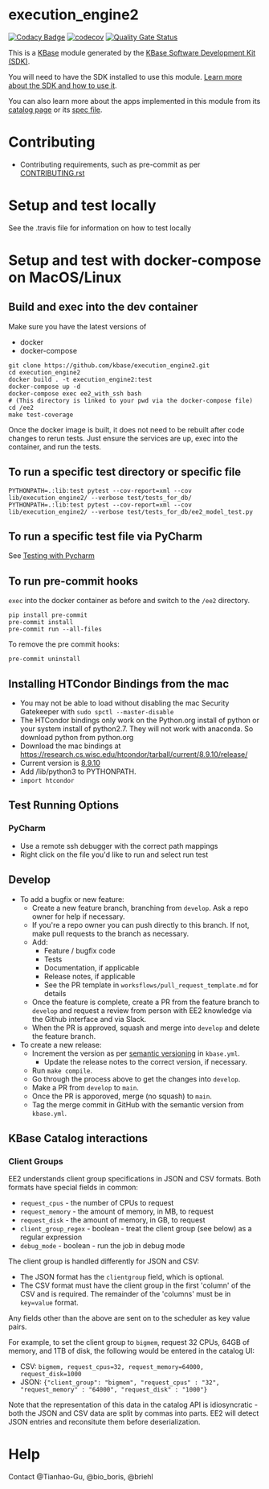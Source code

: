# execution_engine2
  
[![Codacy Badge](https://api.codacy.com/project/badge/Grade/c1a997d83d834ba99e7cb4a88b945e05)](https://www.codacy.com/gh/kbase/execution_engine2?utm_source=github.com&amp;utm_medium=referral&amp;utm_content=kbase/execution_engine2&amp;utm_campaign=Badge_Grade)
[![codecov](https://codecov.io/gh/kbase/execution_engine2/branch/develop/graph/badge.svg)](https://codecov.io/gh/kbase/execution_engine2)
[![Quality Gate Status](https://sonarcloud.io/api/project_badges/measure?project=kbase_execution_engine2&metric=alert_status)](https://sonarcloud.io/dashboard?id=kbase_execution_engine2)
  
  
This is a [KBase](https://kbase.us) module generated by the [KBase Software Development Kit (SDK)](https://github.com/kbase/kb_sdk).  
  
You will need to have the SDK installed to use this module. [Learn more about the SDK and how to use it](https://kbase.github.io/kb_sdk_docs/).  
  
You can also learn more about the apps implemented in this module from its [catalog page](https://narrative.kbase.us/#catalog/modules/execution_engine2) or its [spec file]($module_name.spec).  

# Contributing

* Contributing requirements, such as pre-commit as per [CONTRIBUTING.rst](CONTRIBUTING.rst)


# Setup and test locally
  
See the .travis file for information on how to test locally

# Setup and test with docker-compose on MacOS/Linux

## Build and exec into the dev container 

Make sure you have the latest versions of 

* docker
* docker-compose

```
git clone https://github.com/kbase/execution_engine2.git
cd execution_engine2
docker build . -t execution_engine2:test
docker-compose up -d
docker-compose exec ee2_with_ssh bash
# (This directory is linked to your pwd via the docker-compose file)
cd /ee2
make test-coverage
```

Once the docker image is built, it does not need to be rebuilt after code changes to rerun tests.
Just ensure the services are up, exec into the container, and run the tests.

## To run a specific test directory or specific file
```
PYTHONPATH=.:lib:test pytest --cov-report=xml --cov lib/execution_engine2/ --verbose test/tests_for_db/
PYTHONPATH=.:lib:test pytest --cov-report=xml --cov lib/execution_engine2/ --verbose test/tests_for_db/ee2_model_test.py
```

## To run a specific test file via PyCharm
See [Testing with Pycharm](docs/testing_with_pycharm.md)

## To run pre-commit hooks

`exec` into the docker container as before and switch to the `/ee2` directory.

```
pip install pre-commit
pre-commit install
pre-commit run --all-files
```

To remove the pre commit hooks:
```
pre-commit uninstall
```

## Installing HTCondor Bindings from the mac
* You may not be able to load without disabling the mac Security Gatekeeper with `sudo spctl --master-disable`
* The HTCondor bindings only work on the Python.org install of python or your system install of python2.7. They will not work with anaconda. So download python from python.org
* Download the mac bindings at https://research.cs.wisc.edu/htcondor/tarball/current/8.9.10/release/
* Current version is [8.9.10](https://research.cs.wisc.edu/htcondor/tarball/current/8.9.10/release/condor-8.9.10-x86_64_MacOSX-unstripped.tar.gz)
* Add <condor>/lib/python3 to PYTHONPATH.
* `import htcondor`
  
## Test Running Options  
### PyCharm
* Use a remote ssh debugger with the correct path mappings
* Right click on the file you'd like to run and select run test

## Develop

* To add a bugfix or new feature:
    * Create a new feature branch, branching from `develop`. Ask a repo owner for help if
      necessary.
    * If you're a repo owner you can push directly to this branch. If not, make pull requests to
      the branch as necessary.
    * Add:
        * Feature / bugfix code
        * Tests
        * Documentation, if applicable
        * Release notes, if applicable
        * See the PR template in `worksflows/pull_request_template.md` for details
    * Once the feature is complete, create a PR from the feature branch to `develop` and request a
      review from person with EE2 knowledge via the Github interface and via Slack.
    * When the PR is approved, squash and merge into `develop` and delete the feature branch.
* To create a new release:
    * Increment the version as per [semantic versioning](https://semver.org/) in `kbase.yml`.
        * Update the release notes to the correct version, if necessary.
    * Run `make compile`.
    * Go through the process above to get the changes into `develop`.
    * Make a PR from `develop` to `main`.
    * Once the PR is apporoved, merge (no squash) to `main`.
    * Tag the merge commit in GitHub with the semantic version from `kbase.yml`.
 
## KBase Catalog interactions

### Client Groups

EE2 understands client group specifications in JSON and CSV formats. Both formats have special
fields in common:
* `request_cpus` - the number of CPUs to request
* `request_memory` - the amount of memory, in MB, to request
* `request_disk` - the amount of memory, in GB, to request
* `client_group_regex` - boolean - treat the client group (see below) as a regular expression
* `debug_mode` - boolean - run the job in debug mode

The client group is handled differently for JSON and CSV:
* The JSON format has the `clientgroup` field, which is optional.
* The CSV format must have the client group in the first 'column' of the CSV and is required. The
  remainder of the 'columns' must be in `key=value` format.

Any fields other than the above are sent on to the scheduler as key value pairs.

For example, to set the client group to `bigmem`, request 32 CPUs, 64GB of memory, and 1TB of disk,
the following would be entered in the catalog UI:
* CSV: `bigmem, request_cpus=32, request_memory=64000, request_disk=1000`
* JSON: `{"client_group": "bigmem", "request_cpus" : "32", "request_memory" : "64000", "request_disk" : "1000"}`

Note that the representation of this data in the catalog API is idiosyncratic - both the JSON and
CSV data are split by commas into parts. EE2 will detect JSON entries and reconsitute them before
deserialization.

# Help  
  
Contact @Tianhao-Gu, @bio_boris, @briehl
